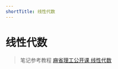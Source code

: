 ```yaml
---
shortTitle: 线性代数
---
```


# 线性代数
> 笔记参考教程 [麻省理工公开课 线性代数](https://www.bilibili.com/video/BV1zx411g7gq)
